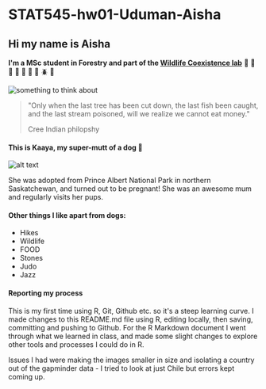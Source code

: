 # STAT545-hw01-Uduman-Aisha

## Hi my name is Aisha 


**I'm a MSc student in Forestry and part of the [Wildlife Coexistence lab](http://wildlife.forestry.ubc.ca)** :evergreen_tree: :whale2: :herb: :leopard: :palm_tree: :elephant: :deciduous_tree: :beetle: :tiger2:


![something to think about](http://www.kentucky.com/latest-news/gfbqtz/picture42467733/alternates/LANDSCAPE_1140/n85re.So.79.jpg)


> "Only when the last tree has been cut down, the last fish been caught, and the last stream poisoned, will we realize we cannot eat money."
>
> Cree Indian philopshy 

#### This is Kaaya, my super-mutt of a dog :wolf: 

![alt text](https://scontent-sea1-1.xx.fbcdn.net/v/t1.0-9/12573948_10204664029514181_6049407236485901812_n.jpg?oh=3ebf1e5f9141c7720fc1a2d56201cf7d&oe=5A525E73)

She was adopted from Prince Albert National Park in northern Saskatchewan, and turned out to be pregnant! She was an awesome mum and regularly visits her pups. 

#### Other things I like apart from dogs: 

- Hikes 
- Wildlife 
- FOOD 
- Stones 
- Judo 
- Jazz 

#### Reporting my process

This is my first time using R, Git, Github etc. so it's a steep learning curve. I made changes to this README.md file using R, editing locally, then saving, committing and pushing to Github. For the R Markdown document I went through what we learned in class, and made some slight changes to explore other tools and processes I could do in R.

Issues I had were making the images smaller in size and isolating a country out of the gapminder data - I tried to look at just Chile but errors kept coming up. 